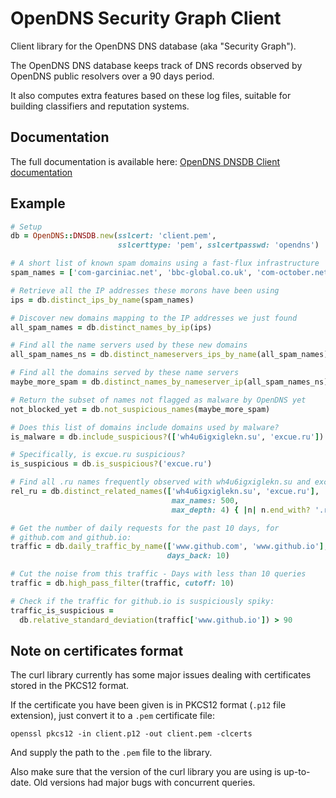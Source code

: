 OpenDNS Security Graph Client
=============================

Client library for the OpenDNS DNS database (aka "Security Graph").

The OpenDNS DNS database keeps track of DNS records observed by
OpenDNS public resolvers over a 90 days period.

It also computes extra features based on these log files, suitable for
building classifiers and reputation systems.

Documentation
--------------

The full documentation is available here:
[OpenDNS DNSDB Client documentation](http://dnsdb-client.readthedocs.org/en/latest/)

Example
-------

```ruby
# Setup
db = OpenDNS::DNSDB.new(sslcert: 'client.pem',
                        sslcerttype: 'pem', sslcertpasswd: 'opendns')

# A short list of known spam domains using a fast-flux infrastructure
spam_names = ['com-garciniac.net', 'bbc-global.co.uk', 'com-october.net']

# Retrieve all the IP addresses these morons have been using
ips = db.distinct_ips_by_name(spam_names)

# Discover new domains mapping to the IP addresses we just found
all_spam_names = db.distinct_names_by_ip(ips)

# Find all the name servers used by these new domains
all_spam_names_ns = db.distinct_nameservers_ips_by_name(all_spam_names)

# Find all the domains served by these name servers
maybe_more_spam = db.distinct_names_by_nameserver_ip(all_spam_names_ns)

# Return the subset of names not flagged as malware by OpenDNS yet
not_blocked_yet = db.not_suspicious_names(maybe_more_spam)

# Does this list of domains include domains used by malware?
is_malware = db.include_suspicious?(['wh4u6igxiglekn.su', 'excue.ru'])

# Specifically, is excue.ru suspicious?
is_suspicious = db.is_suspicious?('excue.ru')

# Find all .ru names frequently observed with wh4u6igxiglekn.su and excue.ru:
rel_ru = db.distinct_related_names(['wh4u6igxiglekn.su', 'excue.ru'],
                                    max_names: 500,
                                    max_depth: 4) { |n| n.end_with? '.ru.' }

# Get the number of daily requests for the past 10 days, for
# github.com and github.io:
traffic = db.daily_traffic_by_name(['www.github.com', 'www.github.io'],
                                   days_back: 10)

# Cut the noise from this traffic - Days with less than 10 queries
traffic = db.high_pass_filter(traffic, cutoff: 10)

# Check if the traffic for github.io is suspiciously spiky:
traffic_is_suspicious =
  db.relative_standard_deviation(traffic['www.github.io']) > 90
```

Note on certificates format
---------------------------

The curl library currently has some major issues dealing with
certificates stored in the PKCS12 format.

If the certificate you have been given is in PKCS12 format (`.p12`
file extension), just convert it to a `.pem` certificate file:

    openssl pkcs12 -in client.p12 -out client.pem -clcerts

And supply the path to the `.pem` file to the library.

Also make sure that the version of the curl library you are using is
up-to-date. Old versions had major bugs with concurrent queries.

